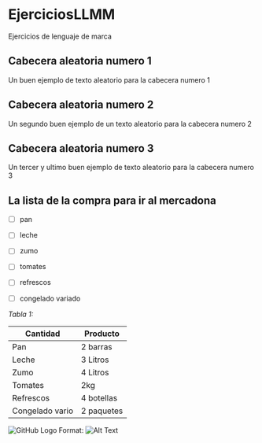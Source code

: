 # EjerciciosLLMM
Ejercicios de lenguaje de marca



## Cabecera aleatoria numero 1
Un buen ejemplo de texto aleatorio para la cabecera numero 1



## Cabecera aleatoria numero 2
Un segundo buen ejemplo de un texto aleatorio para la cabecera numero 2



## Cabecera aleatoria numero 3
Un tercer y ultimo buen ejemplo de texto aleatorio para la cabecera numero 3




## La lista de la compra para ir al mercadona
- [ ] pan
- [ ] leche
- [ ] zumo
- [ ] tomates
- [ ] refrescos
- [ ] congelado variado




*Tabla 1:*

Cantidad | Producto
------------ | -------------
Pan  | 2 barras
Leche| 3 Litros
Zumo | 4 Litros
Tomates| 2kg
Refrescos| 4 botellas
Congelado vario | 2 paquetes



![GitHub Logo](/emoti..png)
Format: ![Alt Text](url)
